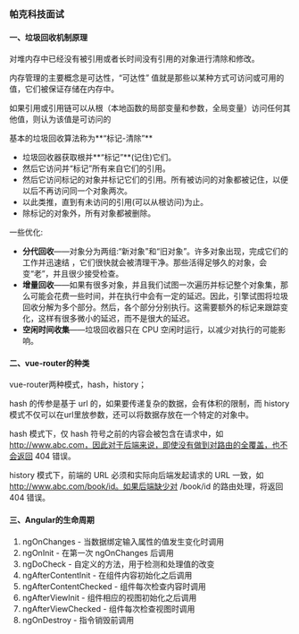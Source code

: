 ### 帕克科技面试

#### 一、垃圾回收机制原理

对堆内存中已经没有被引用或者长时间没有引用的对象进行清除和修改。

内存管理的主要概念是可达性，“可达性” 值就是那些以某种方式可访问或可用的值，它们被保证存储在内存中。

 如果引用或引用链可以从根（本地函数的局部变量和参数，全局变量）访问任何其他值，则认为该值是可访问的

基本的垃圾回收算法称为**“标记-清除”**

- 垃圾回收器获取根并**“标记”**(记住)它们。
- 然后它访问并“标记”所有来自它们的引用。
- 然后它访问标记的对象并标记它们的引用。所有被访问的对象都被记住，以便以后不再访问同一个对象两次。
- 以此类推，直到有未访问的引用(可以从根访问)为止。
- 除标记的对象外，所有对象都被删除。

一些优化:

- **分代回收**——对象分为两组:“新对象”和“旧对象”。许多对象出现，完成它们的工作并迅速结 ，它们很快就会被清理干净。那些活得足够久的对象，会变“老”，并且很少接受检查。
- **增量回收**——如果有很多对象，并且我们试图一次遍历并标记整个对象集，那么可能会花费一些时间，并在执行中会有一定的延迟。因此，引擎试图将垃圾回收分解为多个部分。然后，各个部分分别执行。这需要额外的标记来跟踪变化，这样有很多微小的延迟，而不是很大的延迟。
- **空闲时间收集**——垃圾回收器只在 CPU 空闲时运行，以减少对执行的可能影响。

#### 二、vue-router的种类

vue-router两种模式，hash，history；

hash 的传参是基于 url 的，如果要传递复杂的数据，会有体积的限制，而 history 模式不仅可以在url里放参数，还可以将数据存放在一个特定的对象中。

hash 模式下，仅 hash 符号之前的内容会被包含在请求中，如 http://www.abc.com，因此对于后端来说，即使没有做到对路由的全覆盖，也不会返回 404 错误。

history 模式下，前端的 URL 必须和实际向后端发起请求的 URL 一致，如 http://www.abc.com/book/id。如果后端缺少对 /book/id 的路由处理，将返回 404 错误。

#### 三、Angular的生命周期

1. ngOnChanges - 当数据绑定输入属性的值发生变化时调用
2. ngOnInit - 在第一次 ngOnChanges 后调用
3. ngDoCheck - 自定义的方法，用于检测和处理值的改变
4. ngAfterContentInit - 在组件内容初始化之后调用
5. ngAfterContentChecked - 组件每次检查内容时调用
6. ngAfterViewInit - 组件相应的视图初始化之后调用
7. ngAfterViewChecked - 组件每次检查视图时调用
8. ngOnDestroy - 指令销毁前调用



